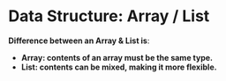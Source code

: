# Data Structure: Array / List

**Difference between an Array & List is**:

* **Array: contents of an array must be the same type.**
* **List: contents can be mixed, making it more flexible.**

